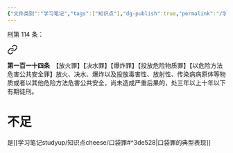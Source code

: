 ```yaml
---
{"文件类别":"学习笔记","tags":["知识点"],"dg-publish":true,"permalink":"/学习笔记studyup/知识点cheese/以危险方法危害公共安全罪/","dgPassFrontmatter":true,"noteIcon":"","created":"2024-09-25T10:17:31.330+08:00","updated":"2024-09-30T11:33:48.000+08:00"}
---
```


刑第 114 条：
<div class="transclusion internal-embed is-loaded"><a class="markdown-embed-link" href="////#t114" aria-label="Open link"><svg xmlns="http://www.w3.org/2000/svg" width="24" height="24" viewBox="0 0 24 24" fill="none" stroke="currentColor" stroke-width="2" stroke-linecap="round" stroke-linejoin="round" class="svg-icon lucide-link"><path d="M10 13a5 5 0 0 0 7.54.54l3-3a5 5 0 0 0-7.07-7.07l-1.72 1.71"></path><path d="M14 11a5 5 0 0 0-7.54-.54l-3 3a5 5 0 0 0 7.07 7.07l1.71-1.71"></path></svg></a><div class="markdown-embed">



**第一百一十四条**　【放火罪】【决水罪】【爆炸罪】【投放危险物质罪】【以危险方法危害公共安全罪】放火、决水、爆炸以及投放毒害性、放射性、传染病病原体等物质或者以其他危险方法危害公共安全，尚未造成严重后果的，处三年以上十年以下有期徒刑。 

</div></div>

# 不足
是[[学习笔记studyup/知识点cheese/口袋罪#^3de528\|口袋罪的典型表现]]